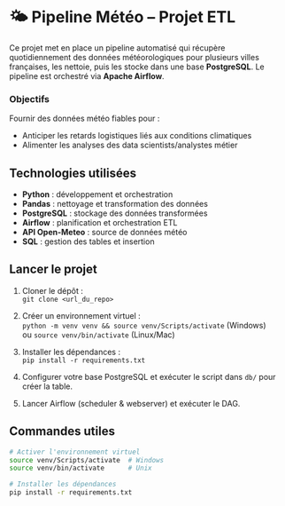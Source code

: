 # 🌤️ Pipeline Météo – Projet ETL

Ce projet met en place un pipeline automatisé qui récupère quotidiennement des données météorologiques pour plusieurs villes françaises, les nettoie, puis les stocke dans une base **PostgreSQL**. Le pipeline est orchestré via **Apache Airflow**.

###  Objectifs
Fournir des données météo fiables pour :
- Anticiper les retards logistiques liés aux conditions climatiques
- Alimenter les analyses des data scientists/analystes métier


## Technologies utilisées

- **Python** : développement et orchestration
- **Pandas** : nettoyage et transformation des données
- **PostgreSQL** : stockage des données transformées
- **Airflow** : planification et orchestration ETL
- **API Open-Meteo** : source de données météo
- **SQL** : gestion des tables et insertion


## Lancer le projet

1. Cloner le dépôt :  
   `git clone <url_du_repo>`

2. Créer un environnement virtuel :  
   `python -m venv venv && source venv/Scripts/activate` (Windows)  
   ou `source venv/bin/activate` (Linux/Mac)

3. Installer les dépendances :  
   `pip install -r requirements.txt`

4. Configurer votre base PostgreSQL et exécuter le script dans `db/` pour créer la table.

5. Lancer Airflow (scheduler & webserver) et exécuter le DAG.


## Commandes utiles

```bash
# Activer l'environnement virtuel
source venv/Scripts/activate  # Windows
source venv/bin/activate      # Unix

# Installer les dépendances
pip install -r requirements.txt